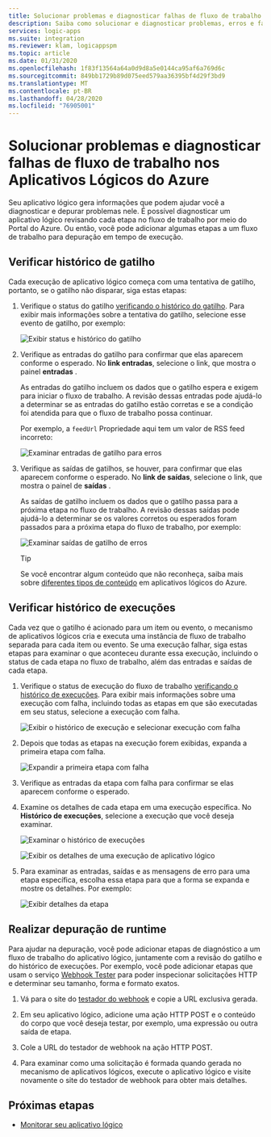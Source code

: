 ```yaml
---
title: Solucionar problemas e diagnosticar falhas de fluxo de trabalho
description: Saiba como solucionar e diagnosticar problemas, erros e falhas em seus fluxos de trabalho em aplicativos lógicos do Azure
services: logic-apps
ms.suite: integration
ms.reviewer: klam, logicappspm
ms.topic: article
ms.date: 01/31/2020
ms.openlocfilehash: 1f83f13564a64a0d9d8a5e0144ca95af6a769d6c
ms.sourcegitcommit: 849bb1729b89d075eed579aa36395bf4d29f3bd9
ms.translationtype: MT
ms.contentlocale: pt-BR
ms.lasthandoff: 04/28/2020
ms.locfileid: "76905001"
---
```

# <a name="troubleshoot-and-diagnose-workflow-failures-in-azure-logic-apps"></a>Solucionar problemas e diagnosticar falhas de fluxo de trabalho nos Aplicativos Lógicos do Azure

Seu aplicativo lógico gera informações que podem ajudar você a diagnosticar e depurar problemas nele. É possível diagnosticar um aplicativo lógico revisando cada etapa no fluxo de trabalho por meio do Portal do Azure. Ou então, você pode adicionar algumas etapas a um fluxo de trabalho para depuração em tempo de execução.

<a name="check-trigger-history"></a>

## <a name="check-trigger-history"></a>Verificar histórico de gatilho

Cada execução de aplicativo lógico começa com uma tentativa de gatilho, portanto, se o gatilho não disparar, siga estas etapas:

1. Verifique o status do gatilho [verificando o histórico do gatilho](../logic-apps/monitor-logic-apps.md#review-trigger-history). Para exibir mais informações sobre a tentativa do gatilho, selecione esse evento de gatilho, por exemplo:

   ![Exibir status e histórico do gatilho](./media/logic-apps-diagnosing-failures/logic-app-trigger-history.png)

1. Verifique as entradas do gatilho para confirmar que elas aparecem conforme o esperado. No **link entradas**, selecione o link, que mostra o painel **entradas** .

   As entradas do gatilho incluem os dados que o gatilho espera e exigem para iniciar o fluxo de trabalho. A revisão dessas entradas pode ajudá-lo a determinar se as entradas do gatilho estão corretas e se a condição foi atendida para que o fluxo de trabalho possa continuar.

   Por exemplo, a `feedUrl` Propriedade aqui tem um valor de RSS feed incorreto:

   ![Examinar entradas de gatilho para erros](./media/logic-apps-diagnosing-failures/review-trigger-inputs-for-errors.png)

1. Verifique as saídas de gatilhos, se houver, para confirmar que elas aparecem conforme o esperado. No **link de saídas**, selecione o link, que mostra o painel de **saídas** .

   As saídas de gatilho incluem os dados que o gatilho passa para a próxima etapa no fluxo de trabalho. A revisão dessas saídas pode ajudá-lo a determinar se os valores corretos ou esperados foram passados para a próxima etapa do fluxo de trabalho, por exemplo:

   ![Examinar saídas de gatilho de erros](./media/logic-apps-diagnosing-failures/review-trigger-outputs-for-errors.png)

   > [!TIP]
   > Se você encontrar algum conteúdo que não reconheça, saiba mais sobre [diferentes tipos de conteúdo](../logic-apps/logic-apps-content-type.md) em aplicativos lógicos do Azure.

<a name="check-runs-history"></a>

## <a name="check-runs-history"></a>Verificar histórico de execuções

Cada vez que o gatilho é acionado para um item ou evento, o mecanismo de aplicativos lógicos cria e executa uma instância de fluxo de trabalho separada para cada item ou evento. Se uma execução falhar, siga estas etapas para examinar o que aconteceu durante essa execução, incluindo o status de cada etapa no fluxo de trabalho, além das entradas e saídas de cada etapa.

1. Verifique o status de execução do fluxo de trabalho [verificando o histórico de execuções](../logic-apps/monitor-logic-apps.md#review-runs-history). Para exibir mais informações sobre uma execução com falha, incluindo todas as etapas em que são executadas em seu status, selecione a execução com falha.

   ![Exibir o histórico de execução e selecionar execução com falha](./media/logic-apps-diagnosing-failures/logic-app-runs-history.png)

1. Depois que todas as etapas na execução forem exibidas, expanda a primeira etapa com falha.

   ![Expandir a primeira etapa com falha](./media/logic-apps-diagnosing-failures/logic-app-run-pane.png)

1. Verifique as entradas da etapa com falha para confirmar se elas aparecem conforme o esperado.

1. Examine os detalhes de cada etapa em uma execução específica. No **Histórico de execuções**, selecione a execução que você deseja examinar.

   ![Examinar o histórico de execuções](./media/logic-apps-diagnosing-failures/logic-app-runs-history.png)

   ![Exibir os detalhes de uma execução de aplicativo lógico](./media/logic-apps-diagnosing-failures/logic-app-run-details.png)

1. Para examinar as entradas, saídas e as mensagens de erro para uma etapa específica, escolha essa etapa para que a forma se expanda e mostre os detalhes. Por exemplo:

   ![Exibir detalhes da etapa](./media/logic-apps-diagnosing-failures/logic-app-run-details-expanded.png)

## <a name="perform-runtime-debugging"></a>Realizar depuração de runtime

Para ajudar na depuração, você pode adicionar etapas de diagnóstico a um fluxo de trabalho do aplicativo lógico, juntamente com a revisão do gatilho e do histórico de execuções. Por exemplo, você pode adicionar etapas que usam o serviço [Webhook Tester](https://webhook.site/) para poder inspecionar solicitações HTTP e determinar seu tamanho, forma e formato exatos.

1. Vá para o site do [testador do webhook](https://webhook.site/) e copie a URL exclusiva gerada.

1. Em seu aplicativo lógico, adicione uma ação HTTP POST e o conteúdo do corpo que você deseja testar, por exemplo, uma expressão ou outra saída de etapa.

1. Cole a URL do testador de webhook na ação HTTP POST.

1. Para examinar como uma solicitação é formada quando gerada no mecanismo de aplicativos lógicos, execute o aplicativo lógico e visite novamente o site do testador de webhook para obter mais detalhes.

## <a name="next-steps"></a>Próximas etapas

* [Monitorar seu aplicativo lógico](../logic-apps/monitor-logic-apps.md)
